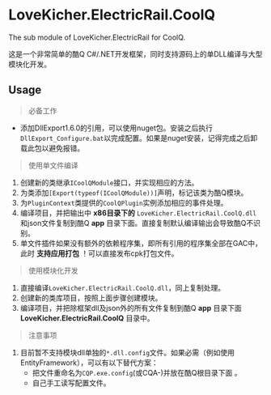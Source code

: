 # LoveKicher.ElectricRail.CoolQ

The sub module of LoveKicher.ElectricRail for CoolQ.

这是一个非常简单的酷Q C#/.NET开发框架，同时支持源码上的单DLL编译与大型模块化开发。

## Usage

>必备工作

* 添加DllExport1.6.0的引用，可以使用nuget包。安装之后执行`DllExport_Configure.bat`以完成配置。如果是nuget安装，记得完成之后卸载此包以避免报错。

>使用单文件编译

1. 创建新的类继承`ICoolQModule`接口，并实现相应的方法。
2. 为类添加`[Export(typeof(ICoolQModule))]`声明，标记该类为酷Q模块。
3. 为`PluginContext`类提供的`CoolQPlugin`实例添加相应的事件处理。
4. 编译项目，并把输出中 **x86目录下的** `LoveKicher.ElectricRail.CoolQ.dll`和json文件复制到酷Q **app** 目录下面。直接复制默认编译输出会导致酷Q不识别。
5. 单文件插件如果没有额外的依赖程序集，即所有引用的程序集全部在GAC中，此时 **支持应用打包** ！可以直接发布cpk打包文件。

>使用模块化开发

1. 直接编译`LoveKicher.ElectricRail.CoolQ.dll`，同上复制处理。
2. 创建新的类库项目，按照上面步骤创建模块。
3. 编译项目，并把除框架dll及json外的所有文件复制到酷Q **app** 目录下面 **LoveKicher.ElectricRail.CoolQ** 目录中。

>注意事项

1. 目前暂不支持模块dll单独的`*.dll.config`文件。如果必需（例如使用EntityFramework），可以有以下替代方案：
    * 把文件重命名为`CQP.exe.config`(或CQA-)并放在酷Q根目录下面 。
    * 自己手工读写配置文件。